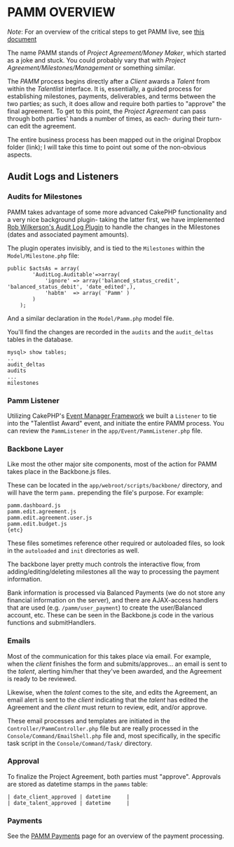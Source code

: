 # PAMM OVERVIEW

_Note_: For an overview of the critical steps to get PAMM live, see [this document](pamm_preflight.md)

The name PAMM stands of _Project Agreement/Money Maker_, which started as a joke and stuck. You could probably vary that with _Project Agreement/Milestones/Management_ or something similar.

The _PAMM_ process begins directly after a _Client_ awards a _Talent_ from within the _Talentlist_ interface. It is, essentially, a guided process for establishing milestones, payments, deliverables, and terms between the two parties; as such, it does allow and require both parties to "approve" the final agreement. To get to this point, the _Project Agreement_ can pass through both parties' hands a number of times, as each- during their turn- can edit the agreement.

The entire business process has been mapped out in the original Dropbox folder (link); I will take this time to point out some of the non-obvious aspects.

## Audit Logs and Listeners

### Audits for Milestones
PAMM takes advantage of some more advanced CakePHP functionality and a very nice background plugin- taking the latter first, we have implemented [Rob Wilkerson's Audit Log Plugin](https://github.com/robwilkerson/CakePHP-Audit-Log-Plugin) to handle the changes in the Milestones (dates and associated payment amounts). 

The plugin operates invisibly, and is tied to the `Milestones` within the `Model/Milestone.php` file:

```
public $actsAs = array(
        'AuditLog.Auditable'=>array(
            'ignore' => array('balanced_status_credit', 'balanced_status_debit', 'date_edited',),
            'habtm'  => array( 'Pamm' )
        )
    );
```

And a similar declaration in the `Model/Pamm.php` model file. 

You'll find the changes are recorded in the `audits` and the `audit_deltas` tables in the database.

```
mysql> show tables;
..
audit_deltas
audits
...
milestones
```

### Pamm Listener

Utilizing CakePHP's [Event Manager Framework](http://api.cakephp.org/2.3/class-CakeEventManager.html) we built a `Listener` to tie into the "Talentlist Award" event, and initiate the entire PAMM process. You can review the `PammListener` in the `app/Event/PammListener.php` file.

### Backbone Layer

Like most the other major site components, most of the action for PAMM takes place in the Backbone.js files. 

These can be located in the `app/webroot/scripts/backbone/` directory, and will have the term `pamm.` prepending the file's purpose. For example:

```
pamm.dashboard.js
pamm.edit.agreement.js
pamm.edit.agreement.user.js
pamm.edit.budget.js
{etc}
```

These files sometimes reference other required or autoloaded files, so look in the `autoloaded` and `init` directories as well.

The backbone layer pretty much controls the interactive flow, from adding/editing/deleting milestones all the way to processing the payment information. 

Bank information is processed via Balanced Payments (we do not store any financial information on the server), and there are AJAX-access handlers that are used (e.g. `/pamm/user_payment`) to create the user/Balanced account, etc. These can be seen in the Backbone.js code in the various functions and submitHandlers.

### Emails
Most of the communication for this takes place via email. For example, when the _client_ finishes the form and submits/approves... an email is sent to the _talent_, alerting him/her that they've been awarded, and the Agreement is ready to be reviewed. 

Likewise, when the _talent_ comes to the site, and edits the Agreement, an email alert is sent to the _client_ indicating that the _talent_ has edited the Agreement and the _client_ must return to review, edit, and/or approve.

These email processes and templates are initiated in the `Controller/PammController.php` file but are really processed in the `Console/Command/EmailShell.php` file and, most specifically, in the specific task script in the `Console/Command/Task/` directory.


### Approval
To finalize the Project Agreement, both parties must "approve". Approvals are stored as datetime stamps in the `pamms` table:
```
| date_client_approved | datetime     |
| date_talent_approved | datetime     |
```

### Payments

See the [PAMM Payments](pamm_payments.md) page for an overview of the payment processing.



